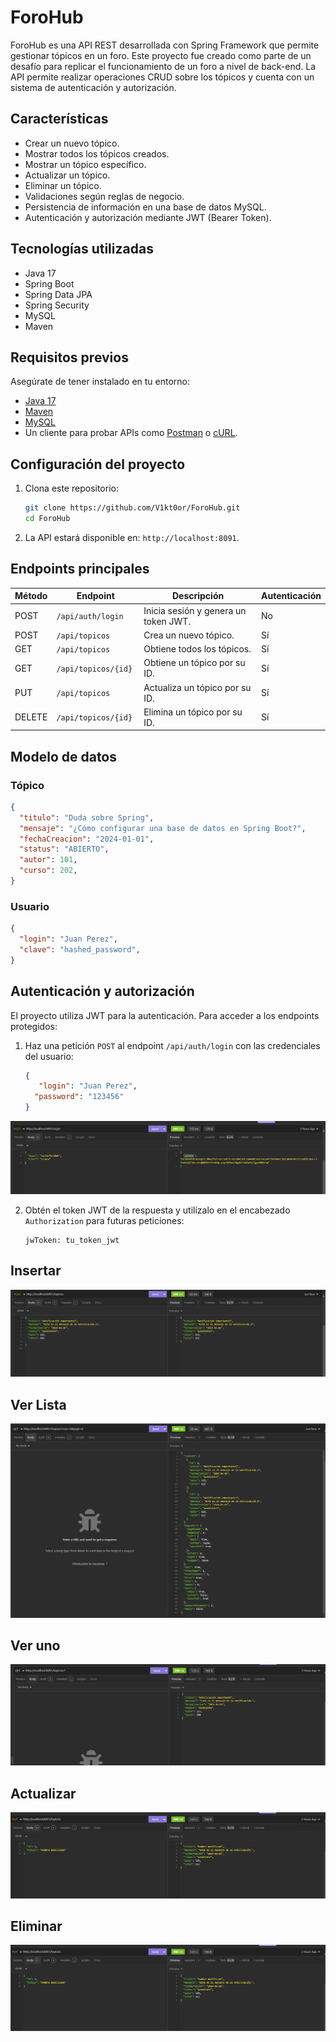 # ForoHub

ForoHub es una API REST desarrollada con Spring Framework que permite gestionar tópicos en un foro. Este proyecto fue creado como parte de un desafío para replicar el funcionamiento de un foro a nivel de back-end. La API permite realizar operaciones CRUD sobre los tópicos y cuenta con un sistema de autenticación y autorización.

## Características

- Crear un nuevo tópico.
- Mostrar todos los tópicos creados.
- Mostrar un tópico específico.
- Actualizar un tópico.
- Eliminar un tópico.
- Validaciones según reglas de negocio.
- Persistencia de información en una base de datos MySQL.
- Autenticación y autorización mediante JWT (Bearer Token).

## Tecnologías utilizadas

- Java 17
- Spring Boot
- Spring Data JPA
- Spring Security
- MySQL
- Maven

## Requisitos previos

Asegúrate de tener instalado en tu entorno:

- [Java 17](https://www.oracle.com/java/technologies/javase-jdk17-downloads.html)
- [Maven](https://maven.apache.org/install.html)
- [MySQL](https://dev.mysql.com/downloads/)
- Un cliente para probar APIs como [Postman](https://www.postman.com/) o [cURL](https://curl.se/).

## Configuración del proyecto

1. Clona este repositorio:
   ```bash
   git clone https://github.com/V1kt0or/ForoHub.git
   cd ForoHub
   ```

4. La API estará disponible en: `http://localhost:8091`.

## Endpoints principales

| Método | Endpoint           | Descripción                       | Autenticación |
|--------|--------------------|-----------------------------------|----------------|
| POST   | `/api/auth/login` | Inicia sesión y genera un token JWT. | No             |
| POST   | `/api/topicos`    | Crea un nuevo tópico.              | Sí            |
| GET    | `/api/topicos`    | Obtiene todos los tópicos.         | Sí            |
| GET    | `/api/topicos/{id} ` | Obtiene un tópico por su ID.        | Sí            |
| PUT    | `/api/topicos` | Actualiza un tópico por su ID.      | Sí            |
| DELETE | `/api/topicos/{id}` | Elimina un tópico por su ID.        | Sí            |

## Modelo de datos

### Tópico
```json
{
  "titulo": "Duda sobre Spring",
  "mensaje": "¿Cómo configurar una base de datos en Spring Boot?",
  "fechaCreacion": "2024-01-01",
  "status": "ABIERTO",
  "autor": 101,
  "curso": 202,
}
```

### Usuario
```json
{
  "login": "Juan Perez",
  "clave": "hashed_password",
}
```

## Autenticación y autorización

El proyecto utiliza JWT para la autenticación. Para acceder a los endpoints protegidos:

1. Haz una petición `POST` al endpoint `/api/auth/login` con las credenciales del usuario:
   ```json
   {
      "login": "Juan Perez",
     "password": "123456"
   }
   ```
 ![Vista API](F1.png)

2. Obtén el token JWT de la respuesta y utilízalo en el encabezado `Authorization` para futuras peticiones:
   ```
   jwToken: tu_token_jwt
   ```

## Insertar
![Vista API](F2.png)
## Ver Lista
![Vista API](F3.png)

## Ver uno
![Vista API](F4.png)
## Actualizar
![Vista API](F5.png)

## Eliminar

![Vista API](F5.png)


